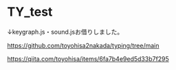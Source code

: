 # TY_test

↓keygraph.js・sound.jsお借りしました。

https://github.com/toyohisa2nakada/typing/tree/main

https://qiita.com/toyohisa/items/6fa7b4e9ed5d33b7f295
